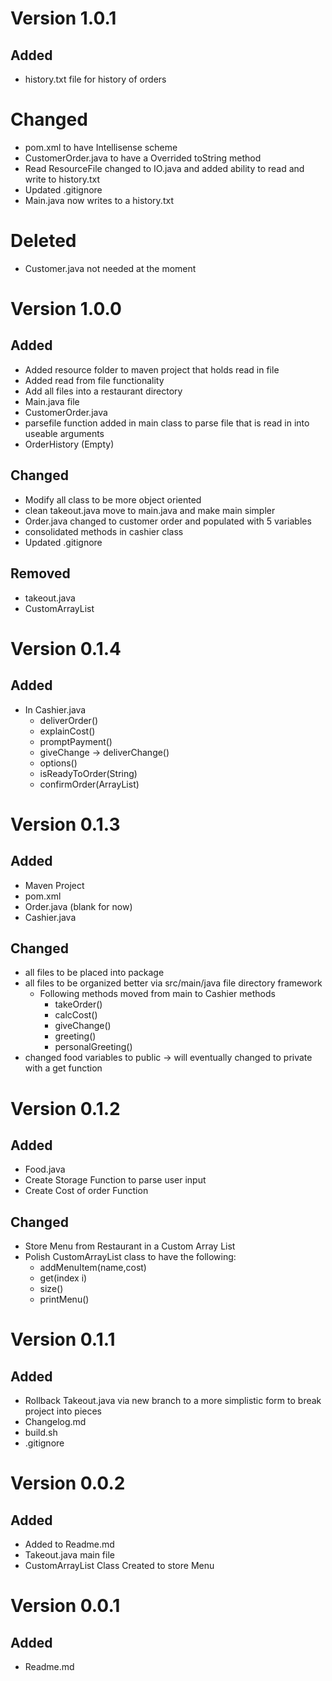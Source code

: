 # Version 1.0.1
## Added
* history.txt file for history of orders

# Changed
* pom.xml to have Intellisense scheme
* CustomerOrder.java to have a Overrided toString method
* Read ResourceFile changed to IO.java and added ability to read and write to history.txt
* Updated .gitignore
* Main.java now writes to a history.txt

# Deleted
* Customer.java not needed at the moment

# Version 1.0.0
## Added
* Added resource folder to maven project that holds read in file
* Added read from file functionality
* Add all files into a restaurant directory
* Main.java file
* CustomerOrder.java
* parsefile function added in main class to parse file that is read in into useable arguments
* OrderHistory (Empty)

## Changed
* Modify all class to be more object oriented
* clean takeout.java move to main.java and make main simpler
* Order.java changed to customer order and populated with 5 variables
* consolidated methods in cashier class
* Updated .gitignore

## Removed
* takeout.java
* CustomArrayList

# Version 0.1.4
## Added
* In Cashier.java
    - deliverOrder()
    - explainCost()
    - promptPayment()
    - giveChange -> deliverChange()
    - options()
    - isReadyToOrder(String)
    - confirmOrder(ArrayList)


# Version 0.1.3
## Added
* Maven Project
* pom.xml
* Order.java (blank for now)
* Cashier.java

## Changed
* all files to be placed into package
* all files to be organized better via src/main/java file directory framework
    * Following methods moved from main to Cashier methods
        - takeOrder()
        - calcCost()
        - giveChange()
        - greeting()
        - personalGreeting()      
* changed food variables to public -> will eventually changed to private with a get function

# Version 0.1.2
## Added
* Food.java
* Create Storage Function to parse user input
* Create Cost of order Function

## Changed

* Store Menu from Restaurant in a Custom Array List
* Polish CustomArrayList class to have the following:
    * addMenuItem(name,cost)
    * get(index i)
    * size()
    * printMenu()

# Version 0.1.1
## Added
* Rollback Takeout.java via new branch to a more simplistic form to break project into pieces
* Changelog.md
* build.sh
* .gitignore

# Version 0.0.2
## Added
* Added to Readme.md
* Takeout.java main file
* CustomArrayList Class Created to store Menu

# Version 0.0.1
## Added
* Readme.md

